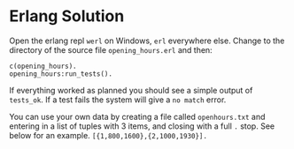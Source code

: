 # Erlang Solution

Open the erlang repl `werl` on Windows, `erl` everywhere else. Change to the directory of the source file `opening_hours.erl` and then:

    c(opening_hours).
    opening_hours:run_tests().

If everything worked as planned you should see a simple output of `tests_ok`. If a test fails the system will give a `no match` error.

You can use your own data by creating a file called `openhours.txt` and entering in a list of tuples with 3 items, and closing with a full `.` stop. See below for an example.
`[{1,800,1600},{2,1000,1930}].`
